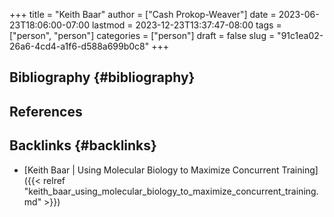 +++
title = "Keith Baar"
author = ["Cash Prokop-Weaver"]
date = 2023-06-23T18:06:00-07:00
lastmod = 2023-12-23T13:37:47-08:00
tags = ["person", "person"]
categories = ["person"]
draft = false
slug = "91c1ea02-26a6-4cd4-a1f6-d588a699b0c8"
+++

## Bibliography {#bibliography}

## References

<style>.csl-entry{text-indent: -1.5em; margin-left: 1.5em;}</style><div class="csl-bib-body">
</div>



## Backlinks {#backlinks}

-   [Keith Baar | Using Molecular Biology to Maximize Concurrent Training]({{< relref "keith_baar_using_molecular_biology_to_maximize_concurrent_training.md" >}})
